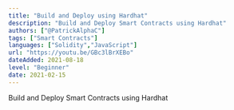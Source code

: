 ```yaml
---
title: "Build and Deploy using Hardhat"
description: "Build and Deploy Smart Contracts using Hardhat"
authors: ["@PatrickAlphaC"]
tags: ["Smart Contracts"]
languages: ["Solidity","JavaScript"]
url: "https://youtu.be/GBc3lBrXEBo"
dateAdded: 2021-08-18
level: "Beginner"
date: 2021-02-15
---
```


Build and Deploy Smart Contracts using Hardhat